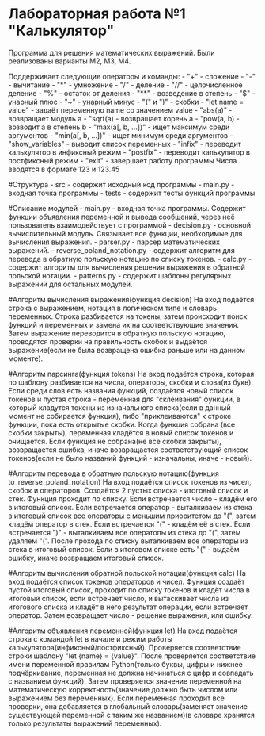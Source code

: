 #  Лабораторная работа №1 "Калькулятор"

Программа для решения математических выражений. Были реализованы варианты M2, M3, M4.

Поддерживает следующие операторы и команды:
    - "+" - сложение
    - "-" - вычитание
    - "*" - умножение
    - "/" - деление
    - "//" - целочисленное деление
    - "%" - остаток от деления
    - "**" - возведение в степень
    - "$" - унарный плюс
    - "~" - унарный минус
    - "(" и ")" - скобки
    - "let name = value" - задаёт переменную name со значением value
    - "abs(a)" - возвращает модуль a
    - "sqrt(a) - возвращает корень a
    - "pow(a, b) - возводит a в степень b
    - "max(a[, b, ...])" - ищет максимум среди аргументов
    - "min(a[, b, ...])" - ищет минимум среди аргументов
    - "show_variables" - выводит список переменных
    - "infix" - переводит калькулятор в инфиксный режим
    - "postfix" - переводит калькулятор в постфиксный режим
    - "exit" - завершает работу программы
Числа вводятся в формате 123 и 123.45

#Структура
    - src - содержит исходный код программы
    - main.py - входная точка программы
    - tests - содержит тесты функций программы

#Описание модулей
    - main.py - входная точка программы. Содержит функции объявления переменной и вывода сообщений, через неё пользователь взаимодействует с программой
    - decision.py - основной вычислительный модуль. Связывает все функции, необходимые для вычисления выражения.
    - parser.py - парсер математических выражений.
    - reverse_poland_notation.py - содержит алгоритм для перевода в обратную польскую нотацию по списку токенов.
    - calc.py - содержит алгоритм для вычисления решения выражения в обратной польской нотации.
    - patterns.py - содержит шаблоны регулярных выражений для остальных модулей.

#Алгоритм вычисления выражения(функция decision)
    На вход подаётся строка с выражением, нотация в логическом типе и словарь переменных. Строка разбивается на токены, затем происходит поиск функций и переменных и замена их на соответствующие значения. Затем выражение переводится в обратную польскую нотацию, проводятся проверки на правильность скобок и выдаётся выражение(если не была возвращена ошибка раньше или на данном моменте).

#Алгоритм парсинга(функция tokens)
    На вход подаётся строка, которая по шаблону разбивается на числа, операторы, скобки и слова(из букв). Если среди слов есть названия функций, создаётся новый список токенов и пустая строка - переменная для "склеивания" функции, в который кладутся токены из изначального списка(если в данный момент не собирается функция), либо "приклеиваются" к строке функции, пока есть открытые скобки. Когда функция собрана (все скобки закрыты), переменная кладётся в новый список токенов и очищается. Если функция не собрана(не все скобки закрыты), возвращается ошибка, иначе возвращается соответствующий список токенов(если не было названий функций - изначальны, иначе - новый).

#Алгоритм перевода в обратную польскую нотацию(функция to_reverse_poland_notation)
    На вход подаётся список токенов из чисел, скобок и операторов. Создаётся 2 пустых списка - итоговый список и стек. Функция проходит по списку. Если встречается число - кладём его в итоговый список. Если встречается оператор - выталкиваем из стека в итоговый список все операторы с меньшим приоритетом до "\(", затем кладём оператор в стек. Если встречается "(" - кладём её в стек. Если встречается ")" - выталкиваем все оператопы из стека до "\(", затем удаляем "\(". После прохода по списку выталкиваем все операторы из стека в итоговый список. Если в итоговом списке есть "\(" - выдаём ошибку, иначе возвращаем итоговый список.

#Алгоритм вычисления обратной польской нотации(функция calc)
    На вход подаётся список токенов операторов и чисел. Функция создаёт пустой итоговый список, проходит по списку токенов и кладёт числа в итоговый список, если встречает число, и вытаскивает числа из итогового списка и кладёт в него результат операции, если встречает оператор. Затем возвращает число - решение выражения, или ошибку.

#Алгоритм объявления переменной(функция let)
    На вход подаётся строка с командой let в начале и режим работы калькулятора(инфиксный/постфиксный). Проверяется соответствие строки шаблону "let {name} = {value}". После проверяется соответствие имени переменной правилам Python(только буквы, цифры и нижнее подчёркивание, переменная не должна начинаться с цифр и совпадать с названием функций). Затем проверяется значение переменной на математическую корректность(значение должно быть числом или выражением без переменных). Если переменная проходит все проверки, она добавляется в глобальный словарь(заменяет значение существующей переменной с таким же названием)(в словаре хранятся только результаты выражений переменных).
